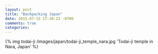 ```yaml
---
layout: post
title: "Backpacking Japan"
date: 2015-07-15 17:30:23 -0700
comments: true
categories: 
---
```


{% img todai-ji /images/japan/todai-ji_temple_nara.jpg 'Todai-ji temple in Nara, Japan' %}
